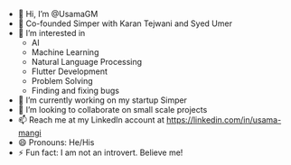 - 👋 Hi, I’m @UsamaGM
- 🏢 Co-founded Simper with Karan Tejwani and Syed Umer
- 👀 I’m interested in
  - AI
  - Machine Learning
  - Natural Language Processing
  - Flutter Development
  - Problem Solving
  - Finding and fixing bugs
- 🌱 I’m currently working on my startup Simper
- 💞️ I’m looking to collaborate on small scale projects
- 📫 Reach me at my LinkedIn account at https://linkedin.com/in/usama-mangi
- 😄 Pronouns: He/His
- ⚡ Fun fact: I am not an introvert. Believe me!

<!---
UsamaGM/UsamaGM is a ✨ special ✨ repository because its `README.md` (this file) appears on your GitHub profile.
You can click the Preview link to take a look at your changes.
--->
